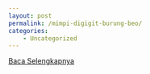 ```yaml
---
layout: post
permalink: /mimpi-digigit-burung-beo/
categories:
    - Uncategorized
---
```


[Baca Selengkapnya](/05)